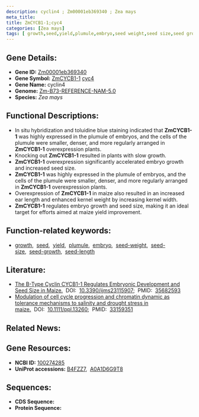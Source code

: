 ```yaml
---
description: cyclin4 ; Zm00001eb369340 ; Zea mays
meta_title:
title: ZmCYCB1-1;cyc4
categories: [Zea mays]
tags: [ growth,seed,yield,plumule,embryo,seed weight,seed size,seed growth,seed length ]
---
```


## Gene Details:
- **Gene ID:**	[Zm00001eb369340](https://www.maizegdb.org/gene_center/gene/Zm00001eb369340)
- **Gene Symbol:** <u>ZmCYCB1-1</u>&nbsp;<u>cyc4</u>
- **Gene Name:** cyclin4
- **Genome:** [Zm-B73-REFERENCE-NAM-5.0](https://www.maizegdb.org/genome/assembly/Zm-B73-REFERENCE-NAM-5.0)
- **Species:** *Zea mays*

## Functional Descriptions:
   - In situ hybridization and toluidine blue staining indicated that **ZmCYCB1-1** was highly expressed in the plumule of embryos, and the cells of the plumule were smaller, denser, and more regularly arranged in **ZmCYCB1-1** overexpression plants.
   - Knocking out **ZmCYCB1-1** resulted in plants with slow growth.
   - **ZmCYCB1-1** overexpression significantly accelerated embryo growth and increased seed size.
   - **ZmCYCB1-1** was highly expressed in the plumule of embryos, and the cells of the plumule were smaller, denser, and more regularly arranged in **ZmCYCB1-1** overexpression plants.
   - Overexpression of **ZmCYCB1-1** in maize also resulted in an increased ear length and enhanced kernel weight by increasing kernel width.
   - **ZmCYCB1-1** regulates embryo growth and seed size, making it an ideal target for efforts aimed at maize yield improvement.

## Function-related keywords:
- [growth](/tags/growth/),&nbsp;&nbsp;[seed](/tags/seed/),&nbsp;&nbsp;[yield](/tags/yield/),&nbsp;&nbsp;[plumule](/tags/plumule/),&nbsp;&nbsp;[embryo](/tags/embryo/),&nbsp;&nbsp;[seed-weight](/tags/seed-weight/),&nbsp;&nbsp;[seed-size](/tags/seed-size/),&nbsp;&nbsp;[seed-growth](/tags/seed-growth/),&nbsp;&nbsp;[seed-length](/tags/seed-length/)

## Literature:
   - [The B-Type Cyclin CYCB1-1 Regulates Embryonic Development and Seed Size in Maize.]( https://www.ncbi.nlm.nih.gov/pmc/articles/PMC9180882/)&nbsp;&nbsp;DOI:&nbsp;&nbsp;[10.3390/ijms23115907](https://www.ncbi.nlm.nih.gov/pmc/articles/PMC9180882/);&nbsp;&nbsp;PMID:&nbsp;&nbsp;[35682593](https://pubmed.ncbi.nlm.nih.gov/35682593/)
   - [Modulation of cell cycle progression and chromatin dynamic as tolerance mechanisms to salinity and drought stress in maize.]( https://onlinelibrary.wiley.com/doi/10.1111/ppl.13260)&nbsp;&nbsp;DOI:&nbsp;&nbsp;[10.1111/ppl.13260](https://onlinelibrary.wiley.com/doi/10.1111/ppl.13260);&nbsp;&nbsp;PMID:&nbsp;&nbsp;[33159351](https://pubmed.ncbi.nlm.nih.gov/33159351/)

## Related News:

## Gene Resources:
- **NCBI ID:** [100274285](https://www.ncbi.nlm.nih.gov/gene/?term=100274285)
- **UniProt accessions:** [B4FZZ7](https://www.uniprot.org/uniprotkb/B4FZZ7/entry),&nbsp;&nbsp;[A0A1D6G9T8](https://www.uniprot.org/uniprotkb/A0A1D6G9T8/entry)



## Sequences:
- **CDS Sequence:**
- **Protein Sequence:**
